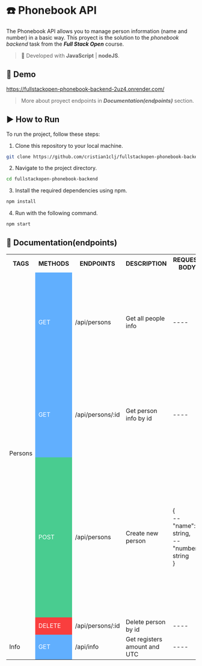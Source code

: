 # ☎️ Phonebook API

The Phonebook API allows you to manage person information (name and number) in a basic way.
This proyect is the solution to the *phonebook backend* task from the ***Full Stack Open*** course.

> 🔩 Developed with **JavaScript** | **nodeJS**.

## 🧪 Demo

https://fullstackopen-phonebook-backend-2uz4.onrender.com/

> More about proyect endpoints in ***Documentation(endpoints)*** section.

## ▶️ How to Run

To run the project, follow these steps:

1. Clone this repository to your local machine.

```bash
git clone https://github.com/cristian1clj/fullstackopen-phonebook-backend.git
```

2. Navigate to the project directory.

```bash
cd fullstackopen-phonebook-backend
```

3. Install the required dependencies using npm.

```bash
npm install
```

4. Run with the following command.

```bash
npm start
```

## 📃 Documentation(endpoints)

<table>
  <tr>
    <th>TAGS</th>
    <th>METHODS</th>
    <th>ENDPOINTS</th>
    <th>DESCRIPTION</th>
    <th>REQUEST BODY</th>
    <th>RESPONSE</th>
  </tr>
  <tr>
    <td rowspan="4">Persons</td>
    <td style="background-color: #61affe; color: white">GET</td>
    <td>/api/persons</td>
    <td>Get all people info</td>
    <td>
      ----
    </td>
    <td>
    [<br>
    -- {<br>
    ---- "id": int,<br>
    ---- "name": string,<br>
    ---- "number": string<br>
    -- },<br>
    -- { ... }<br>
    ]
    </td>
  </tr>
  <tr>
    <td style="background-color: #61affe; color: white">GET</td>
    <td>/api/persons/:id</td>
    <td>Get person info by id</td>
    <td>
      ----
    </td>
    <td>
    {<br>
    -- "id": int,<br>
    -- "name": string,<br>
    -- "number": string<br>
    }<br>
    +++++ or +++++<br>
    Status 404
    </td>
  </tr>
  <tr>
    <td style="background-color: #49cc90; color: white">POST</td>
    <td>/api/persons</td>
    <td>Create new person</td>
    <td>
    {<br>
    -- "name": string,<br>
    -- "number": string<br>
    }
    </td>
    <td>
    {<br>
    -- "id": int,<br>
    -- "name": string,<br>
    -- "number": string<br>
    }<br>
    +++++ or +++++<br>
    Status 400<br>
    { error: "content missing" }<br>
    +++++ or +++++<br>
    Status 409<br>
    { error: "name must be unique" }
    </td>
  </tr>
  <tr>
    <td style="background-color: #f93e3e; color: white">DELETE</td>
    <td>/api/persons/:id</td>
    <td>Delete person by id</td>
    <td>
      ----
    </td>
    <td>
      Status 204
    </td>
  </tr>
  <tr>
    <td rowspan="1">Info</td>
    <td style="background-color: #61affe; color: white">GET</td>
    <td>/api/info</td>
    <td>Get registers amount and UTC</td>
    <td>
      ----
    </td>
    <td>
    HTML content
    </td>
  </tr>
</table>